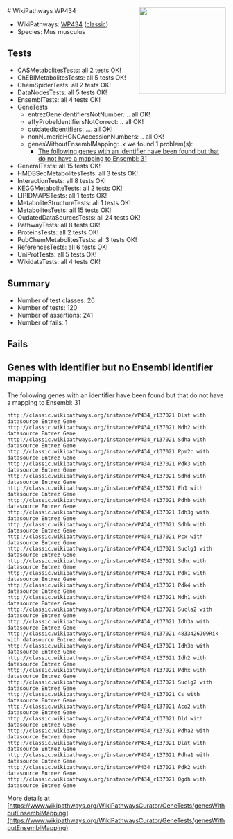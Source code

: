 <img style="float: right; width: 200px" src="https://upload.wikimedia.org/wikipedia/commons/thumb/8/83/Wplogo_with_text_500.png/640px-Wplogo_with_text_500.png" />
# WikiPathways WP434

* WikiPathways: [WP434](https://wikipathways.org/pathways/WP434) ([classic](https://classic.wikipathways.org/instance/WP434))
* Species: Mus musculus
## Tests
* CASMetabolitesTests: all 2 tests OK!
* ChEBIMetabolitesTests: all 5 tests OK!
* ChemSpiderTests: all 2 tests OK!
* DataNodesTests: all 5 tests OK!
* EnsemblTests: all 4 tests OK!
* GeneTests
    * entrezGeneIdentifiersNotNumber: .. all OK!
    * affyProbeIdentifiersNotCorrect: .. all OK!
    * outdatedIdentifiers: .... all OK!
    * nonNumericHGNCAccessionNumbers: .. all OK!
    * genesWithoutEnsemblMapping: .x we found 1 problem(s):
        * [The following genes with an identifier have been found but that do not have a mapping to Ensembl: 31](#c4e5434c)
* GeneralTests: all 15 tests OK!
* HMDBSecMetabolitesTests: all 3 tests OK!
* InteractionTests: all 8 tests OK!
* KEGGMetaboliteTests: all 2 tests OK!
* LIPIDMAPSTests: all 1 tests OK!
* MetaboliteStructureTests: all 1 tests OK!
* MetabolitesTests: all 15 tests OK!
* OudatedDataSourcesTests: all 24 tests OK!
* PathwayTests: all 8 tests OK!
* ProteinsTests: all 2 tests OK!
* PubChemMetabolitesTests: all 3 tests OK!
* ReferencesTests: all 6 tests OK!
* UniProtTests: all 5 tests OK!
* WikidataTests: all 4 tests OK!


## Summary

* Number of test classes: 20
* Number of tests: 120
* Number of assertions: 241
* Number of fails: 1

## Fails

<a name="c4e5434c" />

## Genes with identifier but no Ensembl identifier mapping

The following genes with an identifier have been found but that do not have a mapping to Ensembl: 31
```
http://classic.wikipathways.org/instance/WP434_r137021 Dlst with datasource Entrez Gene
http://classic.wikipathways.org/instance/WP434_r137021 Mdh2 with datasource Entrez Gene
http://classic.wikipathways.org/instance/WP434_r137021 Sdha with datasource Entrez Gene
http://classic.wikipathways.org/instance/WP434_r137021 Ppm2c with datasource Entrez Gene
http://classic.wikipathways.org/instance/WP434_r137021 Pdk3 with datasource Entrez Gene
http://classic.wikipathways.org/instance/WP434_r137021 Sdhd with datasource Entrez Gene
http://classic.wikipathways.org/instance/WP434_r137021 Fh1 with datasource Entrez Gene
http://classic.wikipathways.org/instance/WP434_r137021 Pdhb with datasource Entrez Gene
http://classic.wikipathways.org/instance/WP434_r137021 Idh3g with datasource Entrez Gene
http://classic.wikipathways.org/instance/WP434_r137021 Sdhb with datasource Entrez Gene
http://classic.wikipathways.org/instance/WP434_r137021 Pcx with datasource Entrez Gene
http://classic.wikipathways.org/instance/WP434_r137021 Suclg1 with datasource Entrez Gene
http://classic.wikipathways.org/instance/WP434_r137021 Sdhc with datasource Entrez Gene
http://classic.wikipathways.org/instance/WP434_r137021 Pdk1 with datasource Entrez Gene
http://classic.wikipathways.org/instance/WP434_r137021 Pdk4 with datasource Entrez Gene
http://classic.wikipathways.org/instance/WP434_r137021 Mdh1 with datasource Entrez Gene
http://classic.wikipathways.org/instance/WP434_r137021 Sucla2 with datasource Entrez Gene
http://classic.wikipathways.org/instance/WP434_r137021 Idh3a with datasource Entrez Gene
http://classic.wikipathways.org/instance/WP434_r137021 4833426J09Rik with datasource Entrez Gene
http://classic.wikipathways.org/instance/WP434_r137021 Idh3b with datasource Entrez Gene
http://classic.wikipathways.org/instance/WP434_r137021 Idh2 with datasource Entrez Gene
http://classic.wikipathways.org/instance/WP434_r137021 Pdhx with datasource Entrez Gene
http://classic.wikipathways.org/instance/WP434_r137021 Suclg2 with datasource Entrez Gene
http://classic.wikipathways.org/instance/WP434_r137021 Cs with datasource Entrez Gene
http://classic.wikipathways.org/instance/WP434_r137021 Aco2 with datasource Entrez Gene
http://classic.wikipathways.org/instance/WP434_r137021 Dld with datasource Entrez Gene
http://classic.wikipathways.org/instance/WP434_r137021 Pdha2 with datasource Entrez Gene
http://classic.wikipathways.org/instance/WP434_r137021 Dlat with datasource Entrez Gene
http://classic.wikipathways.org/instance/WP434_r137021 Pdha1 with datasource Entrez Gene
http://classic.wikipathways.org/instance/WP434_r137021 Pdk2 with datasource Entrez Gene
http://classic.wikipathways.org/instance/WP434_r137021 Ogdh with datasource Entrez Gene
```

More details at [https://www.wikipathways.org/WikiPathwaysCurator/GeneTests/genesWithoutEnsemblMapping](https://www.wikipathways.org/WikiPathwaysCurator/GeneTests/genesWithoutEnsemblMapping)


